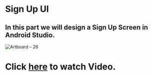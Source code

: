 # Sign Up UI
## In this part we will design a Sign Up Screen in Android Studio.



![Artboard – 26](https://user-images.githubusercontent.com/42198187/101800010-c980d800-3b32-11eb-8f32-f29cd28d54bc.png)

# Click [here](https://youtu.be/3Udgwb-n8VY) to watch Video.
